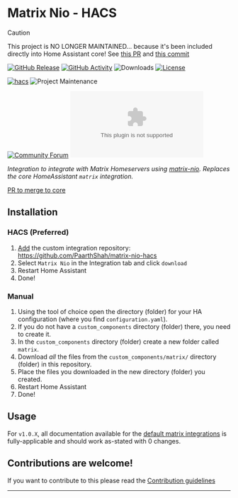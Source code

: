 # Matrix Nio - HACS

> [!CAUTION]
> This project is NO LONGER MAINTAINED... because it's been included directly into Home Assistant core! See [this PR](https://github.com/home-assistant/core/pull/72797) and [this commit](https://github.com/home-assistant/core/commit/4d3b978398818f4fe7a2094cb54f83c20a57ef18)


[![GitHub Release][releases-shield]][releases]
[![GitHub Activity][commits-shield]][commits]
![Downloads][downloads]
[![License][license-shield]](LICENSE)

[![hacs][hacsbadge]][hacs]
![Project Maintenance][maintenance-shield]

[![Community Forum][forum-shield]][forum]
[![Matrix][matrix-chat]][matrix-chat-link]

_Integration to integrate with Matrix Homeservers using [matrix-nio](https://github.com/poljar/matrix-nio). Replaces the core HomeAssistant `matrix` integration._

[PR to merge to core](https://github.com/home-assistant/core/pull/72797)

## Installation

### HACS (Preferred)

1. [Add](http://homeassistant.local:8123/hacs/integrations) the custom integration repository: https://github.com/PaarthShah/matrix-nio-hacs
2. Select `Matrix Nio` in the Integration tab and click `download`
3. Restart Home Assistant
4. Done!

### Manual

1. Using the tool of choice open the directory (folder) for your HA configuration (where you find `configuration.yaml`).
2. If you do not have a `custom_components` directory (folder) there, you need to create it.
3. In the `custom_components` directory (folder) create a new folder called `matrix`.
4. Download _all_ the files from the `custom_components/matrix/` directory (folder) in this repository.
5. Place the files you downloaded in the new directory (folder) you created.
6. Restart Home Assistant
7. Done!

## Usage
For `v1.0.X`, all documentation available for the [default matrix integrations](https://www.home-assistant.io/integrations/matrix/) is fully-applicable and should work as-stated with 0 changes.

## Contributions are welcome!

If you want to contribute to this please read the [Contribution guidelines](CONTRIBUTING.md)

***

[matrix-nio-hacs]: https://github.com/PaarthShah/matrix-nio-hacs
[commits-shield]: https://img.shields.io/github/commit-activity/y/PaarthShah/matrix-nio-hacs.svg?style=for-the-badge
[commits]: https://github.com/PaarthShah/matrix-nio-hacs/commits/main
[hacs]: https://github.com/hacs/integration
[downloads]: https://img.shields.io/github/downloads/PaarthShah/matrix-nio-hacs/total?style=for-the-badge
[hacsbadge]: https://img.shields.io/badge/HACS-Custom-41BDF5.svg?style=for-the-badge
[forum-shield]: https://img.shields.io/badge/community-forum-brightgreen.svg?style=for-the-badge
[forum]: https://community.home-assistant.io/
[license-shield]: https://img.shields.io/github/license/PaarthShah/matrix-nio-hacs.svg?style=for-the-badge
[maintenance-shield]: https://img.shields.io/badge/maintainer-Paarth%20Shah%20%40PaarthShah-blue.svg?style=for-the-badge
[matrix-chat]: https://img.shields.io/matrix/matrix-nio-hacs:shahpaarth.com?label=Matrix%20Chatroom&server_fqdn=matrix.shahpaarth.com&style=for-the-badge
[matrix-chat-link]: https://matrix.to/#/#matrix-nio-hacs:shahpaarth.com
[releases-shield]: https://img.shields.io/github/release/PaarthShah/matrix-nio-hacs.svg?style=for-the-badge
[releases]: https://github.com/PaarthShah/matrix-nio-hacs/releases

